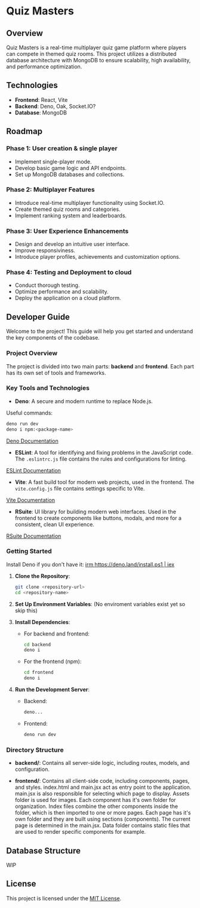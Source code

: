 
# Quiz Masters

## Overview
Quiz Masters is a real-time multiplayer quiz game platform where players can compete in themed quiz rooms. This project utilizes a distributed database architecture with MongoDB to ensure scalability, high availability, and performance optimization.

## Technologies
- **Frontend**: React, Vite
- **Backend**: Deno, Oak, Socket.IO?
- **Database**: MongoDB

## Roadmap
### Phase 1: User creation & single player
- Implement single-player mode.
- Develop basic game logic and API endpoints.
- Set up MongoDB databases and collections.

### Phase 2: Multiplayer Features
- Introduce real-time multiplayer functionality using Socket.IO.
- Create themed quiz rooms and categories.
- Implement ranking system and leaderboards.

### Phase 3: User Experience Enhancements
- Design and develop an intuitive user interface.
- Improve responsiviness.
- Introduce player profiles, achievements and customization options.

### Phase 4: Testing and Deployment to cloud
- Conduct thorough testing.
- Optimize performance and scalability.
- Deploy the application on a cloud platform.

## Developer Guide

Welcome to the project! This guide will help you get started and understand the key components of the codebase.

### Project Overview

The project is divided into two main parts: **backend** and **frontend**. Each part has its own set of tools and frameworks.

### Key Tools and Technologies

- **Deno**: A secure and modern runtime to replace Node.js.

Useful commands:
   ```bash
   deno run dev
   deno i npm:<package-name>
   ```

[Deno Documentation](https://deno.land/manual)

- **ESLint**: A tool for identifying and fixing problems in the JavaScript code. The `.eslintrc.js` file contains the rules and configurations for linting.

[ESLint Documentation](https://eslint.org/docs/user-guide/getting-started)

- **Vite**: A fast build tool for modern web projects, used in the frontend. The `vite.config.js` file contains settings specific to Vite.

[Vite Documentation](https://vitejs.dev/guide/)

- **RSuite**: UI library for building modern web interfaces. Used in the frontend to create components like buttons, modals, and more for a consistent, clean UI experience.

[RSuite Documentation](https://rsuitejs.com/)

### Getting Started

Install Deno if you don't have it:
[irm https://deno.land/install.ps1 | iex](https://docs.deno.com/runtime/getting_started/installation/)

1. **Clone the Repository**:
   ```bash
   git clone <repository-url>
   cd <repository-name>
   ```

2. **Set Up Environment Variables**:
   (No enviroment variables exist yet so skip this)

3. **Install Dependencies**:
   - For backend and frontend:
     ```bash
     cd backend
     deno i
     ```
   - For the frontend (npm):
     ```bash
     cd frontend
     deno i
     ```

4. **Run the Development Server**:
   - Backend:
     ```bash
     deno...
     ```
   - Frontend:
     ```bash
     deno run dev
     ```

### Directory Structure

- **backend/**: Contains all server-side logic, including routes, models, and configuration.

- **frontend/**: Contains all client-side code, including components, pages, and styles.
index.html and main.jsx act as entry point to the application. main.jsx is also responsible for selecting which page to display.
Assets folder is used for images.
Each component has it's own folder for organization. Index files combine the other components inside the folder, which is then imported to one or more pages.
Each page has it's own folder and they are built using sections (components). The current page is determined in the main.jsx.
Data folder contains static files that are used to render specific components for example.

## Database Structure
WIP

## License
This project is licensed under the [MIT License](LICENSE).
